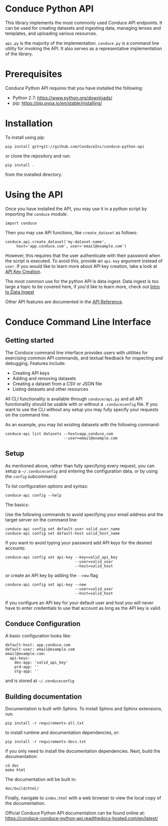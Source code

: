 # Conduce Python API

This library implements the most commonly used Conduce API endpoints.  It can be used for creating datasets and ingesting data, managing lenses and templates, and uploading various resources.

`api.py` is the majority of the implementation.  `conduce.py` is a command line utility for invoking the API.  It also serves as a representative implementation of the library.

# Prerequisites

Conduce Python API requires that you have installed the following:

- Python 2.7: https://www.python.org/downloads/
- pip: https://pip.pypa.io/en/stable/installing/

# Installation

To install using pip:
```
pip install git+git://github.com/ConduceInc/conduce-python-api
```
or clone the repository and run:
```
pip install .
```
from the installed directory.

# Using the API

Once you have installed the API, you may use it in a python script by importing the `conduce` module:
```
import conduce
```
Then you may use API functions, like `create_dataset` as follows:
```
conduce.api.create_dataset('my-dataset-name',
     host='app.conduce.com', user='email@example.com')
```
However, this requires that the user authenticate with their password when the script is executed.  To avoid this, provide an `api-key` argument instead of `user`.  If you would like to learn more about API key creation, take a look at [API Key Creation](https://conduce-conduce-python-api.readthedocs-hosted.com/en/latest/api-key-creation.html).

The most common use for the python API is data ingest.  Data ingest is too large a topic to be covered here, if you'd like to learn more, check out [Intro to Data Ingest](https://conduce-conduce-python-api.readthedocs-hosted.com/en/latest/data-ingest.html)

Other API features are documented in the [API Reference](https://conduce-conduce-python-api.readthedocs-hosted.com/en/latest/api-ref.html).


# Conduce Command Line Interface

## Getting started

The Conduce command line interface provides users with utilities for exercising common API commands, and textual feedback for inspecting and debugging. Features include:

- Creating API keys
- Adding and removing datasets
- Creating a dataset from a CSV or JSON file
- Listing datasets and other resources

All CLI functionality is available through `conduce/api.py` and all API functionality should be usable with or without a `.conduceconfig` file. If you want to use the CLI without any setup you may fully specify your requests on the command line.

As an example, you may list existing datasets with the following command:

```
conduce-api list datasets --host=app.conduce.com
                          --user=email@example.com
```

## Setup

As mentioned above, rather than fully specifying every request, you can setup a `~/.conduceconfig` and entering the configuration data, or by using the `config` subcommand:

To list configuration options and syntax:

```
conduce-api config --help
```

The basics:

Use the following commands to avoid specifying your email address and the target server on the command line:
```
conduce-api config set default-user valid_user_name
conduce-api config set default-host valid_host_name
```

If you want to avoid typing your password add API keys for the desired accounts:

```
conduce-api config set api-key --key=valid_api_key
                               --user=valid_user
                               --host=valid_host
```
or create an API key by adding the `--new` flag
```
conduce-api config set api-key --new
                               --user=valid_user
                               --host=valid_host
```

If you configure an API key for your default user and host you will never have to enter credentials to use that account as long as the API key is valid.


## Conduce Configuration

A basic configuration looks like:

```
default-host: app.conduce.com
default-user: email@example.com
email@example.com:
  api-keys:
    dev-app: 'valid_api_key'
    prd-app: ''
    stg-app: ''
```

and is stored at `~/.conduceconfig`

## Building documentation

Documentation is built with Sphinx.  To install Sphinx and Sphinx extensions, run:

```
pip install -r requirements-all.txt
```

to install runtime and documentation dependencies, or:

```
pip install -r requirements-docs.txt
```

if you only need to install the documentation dependencies.  Next, build the documentation:

```
cd doc
make html
```

The documentation will be built in:

```
doc/build/html/
```

Finally, navigate to `index.html` with a web browser to view the local copy of the documentation.

Official Conduce Python API documentation can be found online at: https://conduce-conduce-python-api.readthedocs-hosted.com/en/latest/
